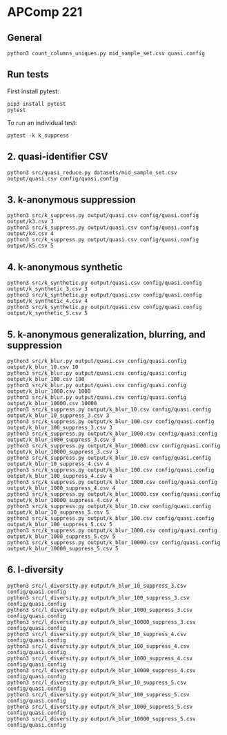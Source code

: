# APComp 221

## General

    python3 count_columns_uniques.py mid_sample_set.csv quasi.config

## Run tests

First install pytest:

    pip3 install pytest
    pytest

To run an individual test:

    pytest -k k_suppress

## 2. quasi-identifier CSV

    python3 src/quasi_reduce.py datasets/mid_sample_set.csv output/quasi.csv config/quasi.config

## 3. k-anonymous suppression

    python3 src/k_suppress.py output/quasi.csv config/quasi.config output/k3.csv 3
    python3 src/k_suppress.py output/quasi.csv config/quasi.config output/k4.csv 4
    python3 src/k_suppress.py output/quasi.csv config/quasi.config output/k5.csv 5

## 4. k-anonymous synthetic

    python3 src/k_synthetic.py output/quasi.csv config/quasi.config output/k_synthetic_3.csv 3
    python3 src/k_synthetic.py output/quasi.csv config/quasi.config output/k_synthetic_4.csv 4
    python3 src/k_synthetic.py output/quasi.csv config/quasi.config output/k_synthetic_5.csv 5

## 5. k-anonymous generalization, blurring, and suppression

    python3 src/k_blur.py output/quasi.csv config/quasi.config output/k_blur_10.csv 10
    python3 src/k_blur.py output/quasi.csv config/quasi.config output/k_blur_100.csv 100
    python3 src/k_blur.py output/quasi.csv config/quasi.config output/k_blur_1000.csv 1000
    python3 src/k_blur.py output/quasi.csv config/quasi.config output/k_blur_10000.csv 10000
    python3 src/k_suppress.py output/k_blur_10.csv config/quasi.config output/k_blur_10_suppress_3.csv 3
    python3 src/k_suppress.py output/k_blur_100.csv config/quasi.config output/k_blur_100_suppress_3.csv 3
    python3 src/k_suppress.py output/k_blur_1000.csv config/quasi.config output/k_blur_1000_suppress_3.csv 3
    python3 src/k_suppress.py output/k_blur_10000.csv config/quasi.config output/k_blur_10000_suppress_3.csv 3
    python3 src/k_suppress.py output/k_blur_10.csv config/quasi.config output/k_blur_10_suppress_4.csv 4
    python3 src/k_suppress.py output/k_blur_100.csv config/quasi.config output/k_blur_100_suppress_4.csv 4
    python3 src/k_suppress.py output/k_blur_1000.csv config/quasi.config output/k_blur_1000_suppress_4.csv 4
    python3 src/k_suppress.py output/k_blur_10000.csv config/quasi.config output/k_blur_10000_suppress_4.csv 4
    python3 src/k_suppress.py output/k_blur_10.csv config/quasi.config output/k_blur_10_suppress_5.csv 5
    python3 src/k_suppress.py output/k_blur_100.csv config/quasi.config output/k_blur_100_suppress_5.csv 5
    python3 src/k_suppress.py output/k_blur_1000.csv config/quasi.config output/k_blur_1000_suppress_5.csv 5
    python3 src/k_suppress.py output/k_blur_10000.csv config/quasi.config output/k_blur_10000_suppress_5.csv 5

## 6. l-diversity

    python3 src/l_diversity.py output/k_blur_10_suppress_3.csv config/quasi.config
    python3 src/l_diversity.py output/k_blur_100_suppress_3.csv config/quasi.config
    python3 src/l_diversity.py output/k_blur_1000_suppress_3.csv config/quasi.config
    python3 src/l_diversity.py output/k_blur_10000_suppress_3.csv config/quasi.config
    python3 src/l_diversity.py output/k_blur_10_suppress_4.csv config/quasi.config
    python3 src/l_diversity.py output/k_blur_100_suppress_4.csv config/quasi.config
    python3 src/l_diversity.py output/k_blur_1000_suppress_4.csv config/quasi.config
    python3 src/l_diversity.py output/k_blur_10000_suppress_4.csv config/quasi.config
    python3 src/l_diversity.py output/k_blur_10_suppress_5.csv config/quasi.config
    python3 src/l_diversity.py output/k_blur_100_suppress_5.csv config/quasi.config
    python3 src/l_diversity.py output/k_blur_1000_suppress_5.csv config/quasi.config
    python3 src/l_diversity.py output/k_blur_10000_suppress_5.csv config/quasi.config

